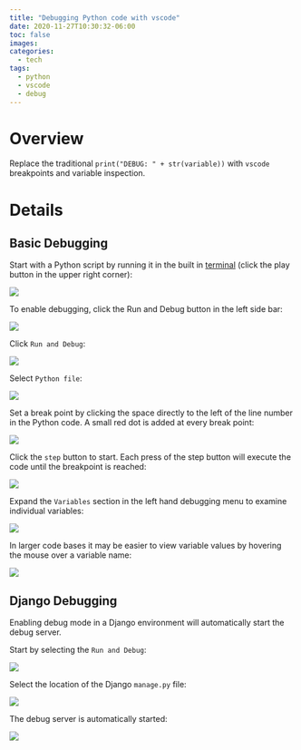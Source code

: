 ```yaml
---
title: "Debugging Python code with vscode"
date: 2020-11-27T10:30:32-06:00
toc: false
images:
categories:
  - tech
tags: 
  - python
  - vscode
  - debug
---
```


# Overview

Replace the traditional `print("DEBUG: " + str(variable))` with `vscode` breakpoints and variable inspection.

# Details

## Basic Debugging

Start with a Python script by running it in the built in [terminal](/posts/2020/vscodeplay/) (click the play button in the upper right corner):

![](/images/2020-11-27-10-37-35.png)


To enable debugging, click the Run and Debug button in the left side bar: 

![](/images/2020-11-27-10-43-13.png)

Click `Run and Debug`:

![](/images/2020-11-27-10-45-35.png)

Select `Python file`:

![](/images/2020-11-27-10-46-14.png)

Set a break point by clicking the space directly to the left of the line number in the Python code.  A small red dot is added at every break point:

![](/images/2020-11-27-10-49-30.png)

Click the `step` button to start.  Each press of the step button will execute the code until the breakpoint is reached:

![](/images/2020-11-27-10-48-35.png)

Expand the `Variables` section in the left hand debugging menu to examine individual variables:

![](/images/2020-11-27-10-47-52.png)

In larger code bases it may be easier to view variable values by hovering the mouse over a variable name:

![](/images/2020-11-27-10-52-32.png)


## Django Debugging

Enabling debug mode in a Django environment will automatically start the debug server.

Start by selecting the `Run and Debug`:

![](/images/2020-11-27-11-27-25.png)

Select the location of the Django `manage.py` file:

![](/images/2020-11-27-11-28-10.png)

The debug server is automatically started:

![](/images/2020-11-27-11-28-34.png)
